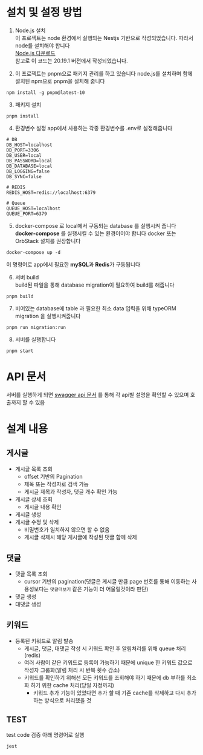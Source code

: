 # 설치 및 설정 방법

1. Node.js 설치<br> 이 프로젝트는 node 환경에서 실행되는 Nestjs 기반으로 작성되었습니다. 따라서 node를 설치해야 합니다<br>
   [Node.js 다운로드](https://nodejs.org/ko)<br> 참고로 이 코드는 20.19.1 버젼에서 작성되었습니다.

2. 이 프로젝트는 pnpm으로 패키지 관리를 하고 있습니다 node.js를 설치하며 함께 설치된 npm으로 pnpm을 설치해 줍니다
```
npm install -g pnpm@latest-10
```
3. 패키지 설치<br>
```
pnpm install
```
4. 환경변수 설정
app에서 사용하는 각종 환경변수를 .env로 설정해줍니다
```
# DB
DB_HOST=localhost
DB_PORT=3306
DB_USER=local
DB_PASSWORD=local
DB_DATABASE=local
DB_LOGGING=false
DB_SYNC=false

# REDIS
REDIS_HOST=redis://localhost:6379

# Queue
QUEUE_HOST=localhost
QUEUE_PORT=6379

```
5. docker-compose 로 local에서 구동되는 database 를 실행시켜 줍니다<br>
**docker-compose** 를 실행시킬 수 있는 환경이어야 합니다 docker 또는 OrbStack 설치를 권장합니다
```
docker-compose up -d
```
이 명령어로 app에서 필요한 **mySQL**과 **Redis**가 구동됩니다

6. 서버 build<br>
build된 파일을 통해 database migration이 필요하여 build를 해줍니다
```
pnpm build
```
7. 비어있는 database에 table 과 필요한 최소 data 입력을 위해 typeORM migration 을 실행시켜줍니다
```
pnpm run migration:run
```
8. 서버를 실행합니다
```
pnpm start
```

# API 문서
서버를 실행하게 되면 [swagger api 문서](localhost:3000/api-docs) 를 통해 각 api별 설명을 확인할 수 있으며 호출까지 할 수 있음

# 설계 내용
## 게시글
- 게시글 목록 조회
   - offset 기반의 Pagination
   - 제목 또는 작성자로 검색 가능
   - 게시글 제목과 작성자, 댓글 개수 확인 가능
- 게시글 상세 조회
  - 게시글 내용 확인 
- 게시글 생성
- 게시글 수정 및 삭제
  - 비밀번호가 일치하지 않으면 할 수 없음
  - 게시글 삭제시 해당 게시글에 작성된 댓글 함께 삭제
## 댓글
- 댓글 목록 조회
  - cursor 기반의 pagination(댓글은 게시글 만큼 page 번호를 통해 이동하는 사용성보다는 `댓글더보기` 같은 기능이 더 어울릴것이라 판단) 
- 댓글 생성
- 대댓글 생성

## 키워드
- 등록된 키워드로 알림 발송
  - 게시글, 댓글, 대댓글 작성 시 키워드 확인 후 알림처리를 위해 queue 처리(redis)
  - 여러 사람이 같은 키워드로 등록이 가능하기 때문에 unique 한 키워드 값으로 작성자 그룹화(알림 처리 시 반복 횟수 감소)
  - 키워드를 확인하기 위해선 모든 키워드를 조회해야 하기 때문에 db 부하를 최소화 하기 위한 cache 처리(당일 자정까지)
    - 키워드 추가 기능이 있었다면 추가 할 때 기존 cache를 삭제하고 다시 추가하는 방식으로 처리했을 것

## TEST
test code 검증 아래 명령어로 실행
```
jest
```
